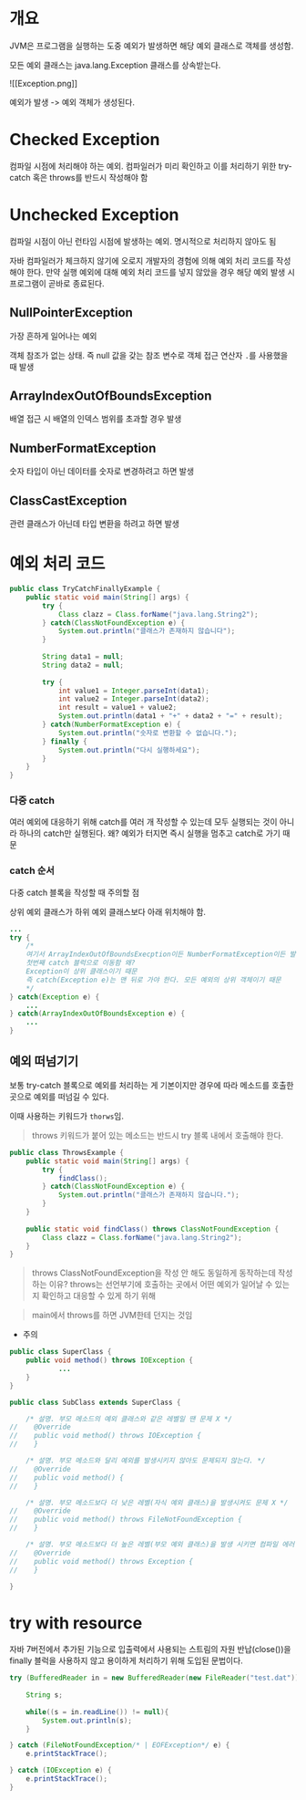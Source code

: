 # 개요

JVM은 프로그램을 실행하는 도중 예외가 발생하면 해당 예외 클래스로 객체를 생성함.

모든 예외 클래스는 java.lang.Exception 클래스를 상속받는다.

![[Exception.png]]

예외가 발생 -> 예외 객체가 생성된다.

# Checked Exception

컴파일 시점에 처리해야 하는 예외. 컴파일러가 미리 확인하고 이를 처리하기 위한 try-catch 혹은 throws를 반드시 작성해야 함

# Unchecked Exception

컴파일 시점이 아닌 런타임 시점에 발생하는 예외. 명시적으로 처리하지 않아도 됨

자바 컴파일러가 체크하지 않기에 오로지 개발자의 경험에 의해 예외 처리 코드를 작성해야 한다. 만약 실행 예외에 대해 예외 처리 코드를 넣지 않았을 경우 해당 예외 발생 시 프로그램이 곧바로 종료된다.

## NullPointerException

가장 흔하게 일어나는 예외

객체 참조가 없는 상태. 즉 null 값을 갖는 참조 변수로 객체 접근 연산자 `.`를 사용했을 때 발생

## ArrayIndexOutOfBoundsException

배열 접근 시 배열의 인덱스 범위를 초과할 경우 발생

## NumberFormatException

숫자 타입이 아닌 데이터를 숫자로 변경하려고 하면 발생

## ClassCastException

관련 클래스가 아닌데 타입 변환을 하려고 하면 발생

# 예외 처리 코드

```java
public class TryCatchFinallyExample {
	public static void main(String[] args) {
		try {
			Class clazz = Class.forName("java.lang.String2");
		} catch(ClassNotFoundException e) {
			System.out.println("클래스가 존재하지 않습니다");
		}
		
		String data1 = null;
		String data2 = null;
		
		try {
			int value1 = Integer.parseInt(data1);
			int value2 = Integer.parseInt(data2);
			int result = value1 + value2;
			System.out.println(data1 + "+" + data2 + "=" + result);
		} catch(NumberFormatException e) {
			System.out.println("숫자로 변환할 수 없습니다.");
		} finally {
			System.out.println("다시 실행하세요");
		}
	}
}
```

### 다중 catch

여러 예외에 대응하기 위해 catch를 여러 개 작성할 수 있는데 모두 실행되는 것이 아니라 하나의 catch만 실행된다. 왜? 예외가 터지면 즉시 실행을 멈추고 catch로 가기 때문

### catch 순서

다중 catch 블록을 작성할 때 주의할 점

상위 예외 클래스가 하위 예외 클래스보다 아래 위치해야 함.

```java
...
try {
	/*
	여기서 ArrayIndexOutOfBoundsExecption이든 NumberFormatException이든 발생하면
	첫번째 catch 블럭으로 이동함 왜?
	Exception이 상위 클래스이기 때문
	즉 catch(Exception e)는 맨 뒤로 가야 한다. 모든 예외의 상위 객체이기 때문
	*/
} catch(Exception e) {
	...
} catch(ArrayIndexOutOfBoundsException e) {
	...
}
```

## 예외 떠넘기기

보통 try-catch 블록으로 예외를 처리하는 게 기본이지만 경우에 따라 메소드를 호출한 곳으로 예외를 떠넘길 수 있다.

이때 사용하는 키워드가 `thorws`임.

> throws 키워드가 붙어 있는 메소드는 반드시 try 블록 내에서 호출해야 한다.

```java
public class ThrowsExample {
	public static void main(String[] args) {
		try {
			findClass();
		} catch(ClassNotFoundException e) {
			System.out.println("클래스가 존재하지 않습니다.");
		}
	}
	
	public static void findClass() throws ClassNotFoundException {
		Class clazz = Class.forName("java.lang.String2");
	}
}
```

> throws ClassNotFoundException을 작성 안 해도 동일하게 동작하는데 작성하는 이유? throws는 선언부기에 호출하는 곳에서 어떤 예외가 일어날 수 있는지 확인하고 대응할 수 있게 하기 위해

> main에서 throws를 하면 JVM한테 던지는 것임

- 주의

```java
public class SuperClass {
    public void method() throws IOException {
			...
    }
}
```

```java
public class SubClass extends SuperClass {

    /* 설명. 부모 메소드의 예외 클래스와 같은 레벨일 땐 문제 X */
//    @Override
//    public void method() throws IOException {
//    }

    /* 설명. 부모 메소드와 달리 예외를 발생시키지 않아도 문제되지 않는다. */
//    @Override
//    public void method() {
//    }

    /* 설명. 부모 메소드보다 더 낮은 레벨(자식 예외 클래스)을 발생시켜도 문제 X */
//    @Override
//    public void method() throws FileNotFoundException {
//    }

    /* 설명. 부모 메소드보다 더 높은 레벨(부모 예외 클래스)을 발생 시키면 컴파일 에러  */
//    @Override
//    public void method() throws Exception {
//    }

}
```

# try with resource

자바 7버전에서 추가된 기능으로 입출력에서 사용되는 스트림의 자원 반납(close())을 finally 블럭을 사용하지 않고 용이하게 처리하기 위해 도입된 문법이다.

```java
try (BufferedReader in = new BufferedReader(new FileReader("test.dat"));){
	
	String s;
	
	while((s = in.readLine()) != null){
		System.out.println(s);
	}

} catch (FileNotFoundException/* | EOFException*/ e) {
	e.printStackTrace();

} catch (IOException e) {
	e.printStackTrace();
}
```
